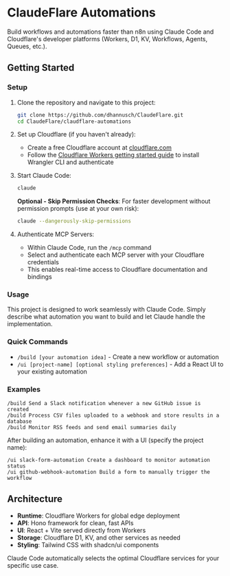 # ClaudeFlare Automations

Build workflows and automations faster than n8n using Claude Code and Cloudflare's developer platforms (Workers, D1, KV, Workflows, Agents, Queues, etc.).

## Getting Started

### Setup

1. Clone the repository and navigate to this project:
   ```bash
   git clone https://github.com/dhannusch/ClaudeFlare.git
   cd ClaudeFlare/claudflare-automations
   ```

2. Set up Cloudflare (if you haven't already):
   - Create a free Cloudflare account at [cloudflare.com](https://cloudflare.com)
   - Follow the [Cloudflare Workers getting started guide](https://developers.cloudflare.com/workers/get-started/guide/) to install Wrangler CLI and authenticate

3. Start Claude Code:
   ```bash
   claude
   ```
   
   **Optional - Skip Permission Checks**: For faster development without permission prompts (use at your own risk):
   ```bash
   claude --dangerously-skip-permissions
   ```

4. Authenticate MCP Servers:
   - Within Claude Code, run the `/mcp` command
   - Select and authenticate each MCP server with your Cloudflare credentials
   - This enables real-time access to Cloudflare documentation and bindings

### Usage

This project is designed to work seamlessly with Claude Code. Simply describe what automation you want to build and let Claude handle the implementation.

### Quick Commands

- `/build [your automation idea]` - Create a new workflow or automation
- `/ui [project-name] [optional styling preferences]` - Add a React UI to your existing automation

### Examples

```
/build Send a Slack notification whenever a new GitHub issue is created
/build Process CSV files uploaded to a webhook and store results in a database
/build Monitor RSS feeds and send email summaries daily
```

After building an automation, enhance it with a UI (specify the project name):
```
/ui slack-form-automation Create a dashboard to monitor automation status
/ui github-webhook-automation Build a form to manually trigger the workflow
```

## Architecture

- **Runtime**: Cloudflare Workers for global edge deployment
- **API**: Hono framework for clean, fast APIs  
- **UI**: React + Vite served directly from Workers
- **Storage**: Cloudflare D1, KV, and other services as needed
- **Styling**: Tailwind CSS with shadcn/ui components

Claude Code automatically selects the optimal Cloudflare services for your specific use case. 
